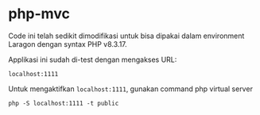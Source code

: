# php-mvc
Code ini telah sedikit dimodifikasi untuk bisa dipakai dalam environment Laragon dengan syntax PHP v8.3.17.

Applikasi ini sudah di-test dengan mengakses URL:
```
localhost:1111
```

Untuk mengaktifkan `localhost:1111`, gunakan command php virtual server
```
php -S localhost:1111 -t public
```

